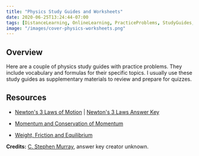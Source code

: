 ```yaml
---
title: "Physics Study Guides and Worksheets"
date: 2020-06-25T13:24:44-07:00
tags: [DistanceLearning, OnlineLearning, PracticeProblems, StudyGuides, Worksheets]
image: "/images/cover-physics-worksheets.png"
---
```


## Overview

Here are a couple of physics study guides with practice problems. They include vocabulary and formulas for their specific topics. I usually use these study guides as supplementary materials to review and prepare for quizzes.

## Resources

- [Newton's 3 Laws of Motion](/downloads/physic-worksheets/newtons-3-laws-of-motion.pdf) | [Newton's 3 Laws Answer Key](/downloads/physic-worksheets/2020/06/newtons-3-laws-key.pdf)

- [Momentum and Conservation of Momentum](/downloads/physic-worksheets/2020/06/momentum-and-conservation-of-momentum.pdf)

- [Weight, Friction and Equilibrium](/downloads/physic-worksheets/weight-friction-and-equilibrium.pdf)

**Credits:** [C. Stephen Murray](http://cstephenmurray.com/), answer key creator unknown.
